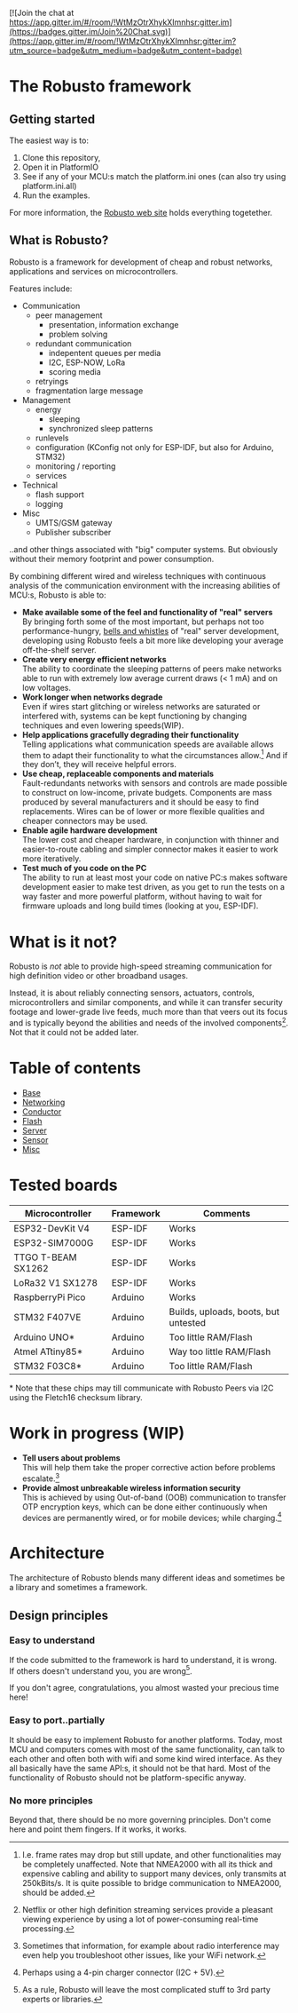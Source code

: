 [![Join the chat at https://app.gitter.im/#/room/!WtMzOtrXhykXImnhsr:gitter.im](https://badges.gitter.im/Join%20Chat.svg)](https://app.gitter.im/#/room/!WtMzOtrXhykXImnhsr:gitter.im?utm_source=badge&utm_medium=badge&utm_content=badge)
# The Robusto framework

## Getting started
The easiest way is to:
1. Clone this repository, <br />
2. Open it in PlatformIO<br />
3. See if any of your MCU:s match the platform.ini ones (can also try using platform.ini.all)<br />
4. Run the examples. <br />

For more information, the [Robusto web site](https://robustoframework.github.io/Robusto/index.html) holds everything togetether.

## What is Robusto?
Robusto is a framework for development of cheap and robust networks, applications and services on microcontrollers.<br /> 

Features include:
* Communication
  * peer management
    * presentation, information exchange
    * problem solving
  * redundant communication
    * indepentent queues per media
    * I2C, ESP-NOW, LoRa
    * scoring media
  * retryings
  * fragmentation large message
* Management
  * energy
    * sleeping
    * synchronized sleep patterns
  * runlevels
  * configuration (KConfig not only for ESP-IDF, but also for Arduino, STM32)
  * monitoring / reporting
  * services
* Technical
  * flash support
  * logging
* Misc
  * UMTS/GSM gateway
  * Publisher subscriber
  
  
..and other things associated with "big" computer systems. But obviously without their memory footprint and power consumption.

By combining different wired and wireless techniques with continuous analysis of the communication environment with the increasing abilities of MCU:s, Robusto is able to:<br/>
* **Make available some of the feel and functionality of "real" servers**<br/>
By bringing forth some of the most important, but perhaps not too performance-hungry, [bells and whistles](https://github.com/RobustoFramework/pub_test/blob/main/components/robusto-misc/include/robusto_pubsub.h) of "real" server development, developing using Robusto feels a bit more like developing your average off-the-shelf server.
* **Create very energy efficient networks**<br/>
The ability to coordinate the sleeping patterns of peers make networks able to run with extremely low average current draws (< 1 mA) and on low voltages. 
* **Work longer when networks degrade**<br/>
Even if wires start glitching or wireless networks are saturated or interfered with, systems can be kept functioning by changing techniques and even lowering speeds(WIP). 
* **Help applications gracefully degrading their functionality**<br/>
Telling applications what communication speeds are available allows them to adapt their functionality to what the circumstances allow.[^2]
And if they don’t, they will receive helpful errors.
* **Use cheap, replaceable components and materials**<br/>
Fault-redundants networks with sensors and controls are made possible to construct on low-income, private budgets. 
Components are mass produced by several manufacturers and it should be easy to find replacements. Wires can be of lower or more flexible qualities and cheaper connectors may be used.
* **Enable agile hardware development**<br/>
The lower cost and cheaper hardware, in conjunction with thinner and easier-to-route cabling and simpler connector makes it easier to work more iteratively. 
* **Test much of you code on the PC**  
The ability to run at least most your code on native PC:s makes software development easier to make test driven, as you get to run the tests on a way faster and more powerful platform, without having to wait for firmware uploads and long build times (looking at you, ESP-IDF).

# What is it not? 

Robusto is *not* able to provide high-speed streaming communication for high definition video or other broadband usages. 

Instead, it is about reliably connecting sensors, actuators, controls, microcontrollers and similar components, and while it can transfer security footage and lower-grade live feeds, much more than that veers out its focus and is typically beyond the abilities and needs of the involved components[^4]. Not that it could not be added later.

[^1]: Perhaps using a 4-pin charger connector (I2C + 5V).
[^2]: I.e. frame rates may drop but still update, and other functionalities may be completely unaffected. Note that NMEA2000 with all its thick and expensive cabling and ability to support many devices, only transmits at 250kBits/s. It is quite possible to bridge communication to NMEA2000, should be added.
[^3]: Sometimes that information, for example about radio interference may even help you troubleshoot other issues, like your WiFi network.
[^4]: Netflix or other high definition streaming services provide a pleasant viewing experience by using a lot of power-consuming real-time processing. 

# Table of contents

 - [Base](/components/robusto/base/README.md)
 - [Networking](/components/robusto/networking/README.md)
 - [Conductor](/components/robusto/conductor/README.md)
 - [Flash](/components/robusto/flash/README.md)
 - [Server](/components/robusto/server/README.md)
 - [Sensor](/components/robusto/sensor/README.md)
 - [Misc](/components/robusto/misc/README.md)


# Tested boards

|Microcontroller|Framework|Comments|
|----|----|----|
|ESP32-DevKit V4|ESP-IDF|Works|
|ESP32-SIM7000G|ESP-IDF|Works|
|TTGO T-BEAM SX1262|ESP-IDF|Works|
|LoRa32 V1 SX1278|ESP-IDF|Works|
|RaspberryPi Pico|Arduino|Works|
|STM32 F407VE|Arduino|Builds, uploads, boots, but untested|
|Arduino UNO*|Arduino|Too little RAM/Flash|
|Atmel ATtiny85*|Arduino|Way too little RAM/Flash|
|STM32 F03C8*|Arduino|Too little RAM/Flash|

\* Note that these chips may till communicate with Robusto Peers via I2C using the Fletch16 checksum library.

# Work in progress (WIP)

* **Tell users about problems**<br/>
This will help them take the proper corrective action before problems escalate.[^3] 
* **Provide almost unbreakable wireless information security**<br/>
This is achieved by using Out-of-band (OOB) communication to transfer OTP encryption keys, 
which can be done either continuously when devices are permanently wired, or for mobile devices; while charging.[^1]

# Architecture

The architecture of Robusto blends many different ideas and sometimes be a library and sometimes a framework.
## Design principles

### Easy to understand
If the code submitted to the framework is hard to understand, it is wrong.  
If others doesn't understand you, you are wrong[^5]. 

If you don't agree, congratulations, you almost wasted your precious time here!


### Easy to port..partially
It should be easy to implement Robusto for another platforms. 
Today, most MCU and computers comes with most of the same functionality,
can talk to each other and often both with wifi and some kind wired interface.
As they all basically have the same API:s, it should not be that hard. 
Most of the functionality of Robusto should not be platform-specific anyway.

### No more principles
Beyond that, there should be no more governing principles. 
Don't come here and point them fingers. If it works, it works.



[^5]: As a rule, Robusto will leave the most complicated stuff to 3rd party experts or libraries.
